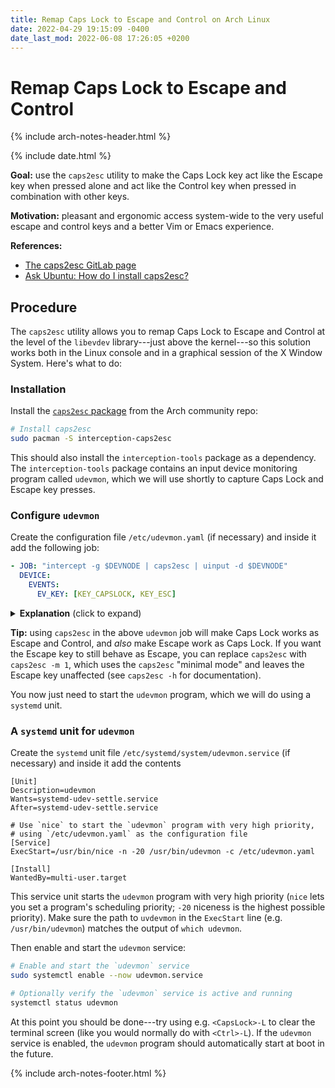 ```yaml
---
title: Remap Caps Lock to Escape and Control on Arch Linux
date: 2022-04-29 19:15:09 -0400
date_last_mod: 2022-06-08 17:26:05 +0200
---
```


# Remap Caps Lock to Escape and Control

{% include arch-notes-header.html %}

{% include date.html %}

**Goal:** use the `caps2esc` utility to make the Caps Lock key act like the Escape key when pressed alone and act like the Control key when pressed in combination with other keys.

**Motivation:** pleasant and ergonomic access system-wide to the very useful escape and control keys and a better Vim or Emacs experience.

**References:**
- [The caps2esc GitLab page](https://gitlab.com/interception/linux/plugins/caps2esc)
- [Ask Ubuntu: How do I install caps2esc?](https://askubuntu.com/questions/979359/how-do-i-install-caps2esc)


## Procedure

The `caps2esc` utility allows you to remap Caps Lock to Escape and Control at the level of the `libevdev` library---just above the kernel---so this solution works both in the Linux console and in a graphical session of the X Window System.
Here's what to do:

### Installation

Install the [`caps2esc` package](https://archlinux.org/packages/community/x86_64/interception-caps2esc/) from the Arch community repo:

```sh
# Install caps2esc
sudo pacman -S interception-caps2esc
```
This should also install the `interception-tools` package as a dependency.
The `interception-tools` package contains an input device monitoring program called `udevmon`, which we will use shortly to capture Caps Lock and Escape key presses.

### Configure `udevmon`

Create the configuration file `/etc/udevmon.yaml` (if necessary) and inside it add the following job:

```yaml
- JOB: "intercept -g $DEVNODE | caps2esc | uinput -d $DEVNODE"
  DEVICE:
    EVENTS:
      EV_KEY: [KEY_CAPSLOCK, KEY_ESC]
```


<details>
  <summary>
  <strong>Explanation</strong> (click to expand)
  </summary>
  <p>This <code class="language-plaintext highlighter-rouge">udevmon</code> job runs the shell command <code class="language-plaintext highlighter-rouge">intercept -g $DEVNODE | caps2esc | uinput -d $DEVNODE</code> in response to presses of the Caps Lock and Escape keys, which are identified by the names <code class="language-plaintext highlighter-rouge">KEY_CAPSLOCK</code> and <code class="language-plaintext highlighter-rouge">KEY_ESC</code>;
  <code class="language-plaintext highlighter-rouge">udevmon</code> will set the <code class="language-plaintext highlighter-rouge">$DEVNODE</code> variable to the path of the matching device (a virtual file somewhere in the <code class="language-plaintext highlighter-rouge">/dev</code> directory) as needed.</p>

  <p>The shell command uses the <code class="language-plaintext highlighter-rouge">intercept</code> program to grab the Caps Lock or Escape key’s input device, pipes the key event to the <code class="language-plaintext highlighter-rouge">caps2esc</code> program (which implements the Caps Lock to Escape/Control logic), and then pipes the processed output back to a virtual key device using <code class="language-plaintext highlighter-rouge">uinput</code>.
  (You can read through <a href="https://gitlab.com/interception/linux/tools#how-it-works">Interception Tools/How it works</a> for details.)</p>
</details>

**Tip:** using `caps2esc` in the above `udevmon` job will make Caps Lock works as Escape and Control, and *also* make Escape work as Caps Lock.
If you want the Escape key to still behave as Escape, you can replace `caps2esc` with `caps2esc -m 1`, which uses the `caps2esc` "minimal mode" and leaves the Escape key unaffected (see `caps2esc -h` for documentation).

You now just need to start the `udevmon` program, which we will do using a `systemd` unit.

### A `systemd` unit for `udevmon`

Create the `systemd` unit file `/etc/systemd/system/udevmon.service` (if necessary) and inside it add the contents

```systemd
[Unit]
Description=udevmon
Wants=systemd-udev-settle.service
After=systemd-udev-settle.service

# Use `nice` to start the `udevmon` program with very high priority,
# using `/etc/udevmon.yaml` as the configuration file
[Service]
ExecStart=/usr/bin/nice -n -20 /usr/bin/udevmon -c /etc/udevmon.yaml

[Install]
WantedBy=multi-user.target
```
This service unit starts the `udevmon` program with very high priority (`nice` lets you set a program's scheduling priority; `-20` niceness is the highest possible priority).
Make sure the path to `uvdevmon` in the `ExecStart` line (e.g. `/usr/bin/udevmon`) matches the output of `which udevmon`.

Then enable and start the `udevmon` service:

```sh
# Enable and start the `udevmon` service
sudo systemctl enable --now udevmon.service

# Optionally verify the `udevmon` service is active and running
systemctl status udevmon
```
At this point you should be done---try using e.g. `<CapsLock>-L` to clear the terminal screen (like you would normally do with `<Ctrl>-L`).
If the `udevmon` service is enabled, the `udevmon` program should automatically start at boot in the future.

{% include arch-notes-footer.html %}
